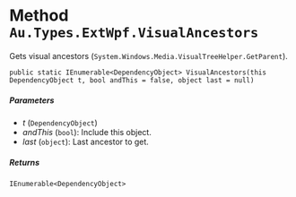 # Method `Au.Types.ExtWpf.VisualAncestors`

Gets visual ancestors (`System.Windows.Media.VisualTreeHelper.GetParent`).

```
public static IEnumerable<DependencyObject> VisualAncestors(this DependencyObject t, bool andThis = false, object last = null)
```

##### Parameters

- *t*  (`DependencyObject`)
- *andThis*  (`bool`):
    Include this object.
- *last*  (`object`):
    Last ancestor to get.

##### Returns

`IEnumerable<DependencyObject>`